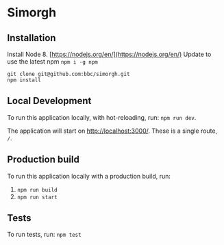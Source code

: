 # Simorgh

## Installation

Install Node 8. [https://nodejs.org/en/](https://nodejs.org/en/)
Update to use the latest npm `npm i -g npm`

```
git clone git@github.com:bbc/simorgh.git
npm install
```

## Local Development

To run this application locally, with hot-reloading, run: `npm run dev`.

The application will start on [http://localhost:3000/](http://localhost:3000/). These is a single route, `/`.

## Production build

To run this application locally with a production build, run:

1. `npm run build`
2. `npm run start`

## Tests

To run tests, run: `npm test`